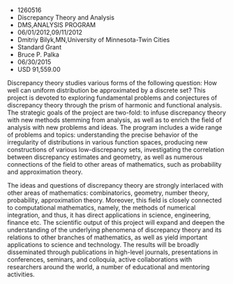 
* 1260516
* Discrepancy Theory and Analysis
* DMS,ANALYSIS PROGRAM
* 06/01/2012,09/11/2012
* Dmitriy Bilyk,MN,University of Minnesota-Twin Cities
* Standard Grant
* Bruce P. Palka
* 06/30/2015
* USD 91,559.00

Discrepancy theory studies various forms of the following question: How well can
uniform distribution be approximated by a discrete set? This project is devoted
to exploring fundamental problems and conjectures of discrepancy theory through
the prism of harmonic and functional analysis. The strategic goals of the
project are two-fold: to infuse discrepancy theory with new methods stemming
from analysis, as well as to enrich the field of analysis with new problems and
ideas. The program includes a wide range of problems and topics: understanding
the precise behavior of the irregularity of distributions in various function
spaces, producing new constructions of various low-discrepancy sets,
investigating the correlation between discrepancy estimates and geometry, as
well as numerous connections of the field to other areas of mathematics, such as
probability and approximation theory.

The ideas and questions of discrepancy theory are strongly interlaced with other
areas of mathematics: combinatorics, geometry, number theory, probability,
approximation theory. Moreover, this field is closely connected to computational
mathematics, namely, the methods of numerical integration, and thus, it has
direct applications in science, engineering, finance etc. The scientific output
of this project will expand and deepen the understanding of the underlying
phenomena of discrepancy theory and its relations to other branches of
mathematics, as well as yield important applications to science and technology.
The results will be broadly disseminated through publications in high-level
journals, presentations in conferences, seminars, and colloquia, active
collaborations with researchers around the world, a number of educational and
mentoring activities.
